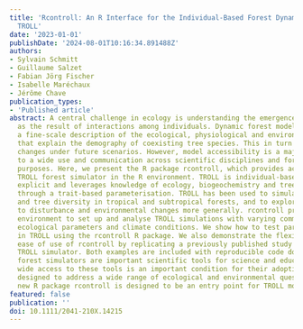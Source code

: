 ```yaml
---
title: 'Rcontroll: An R Interface for the Individual-Based Forest Dynamics Simulator
  TROLL'
date: '2023-01-01'
publishDate: '2024-08-01T10:16:34.891488Z'
authors:
- Sylvain Schmitt
- Guillaume Salzet
- Fabian Jörg Fischer
- Isabelle Maréchaux
- Jérôme Chave
publication_types:
- 'Published article'
abstract: A central challenge in ecology is understanding the emergence of patterns
  as the result of interactions among individuals. Dynamic forest models can provide
  a fine-scale description of the ecological, physiological and environmental processes
  that explain the demography of coexisting tree species. This in turn helps predict
  changes under future scenarios. However, model accessibility is a major obstacle
  to a wide use and communication across scientific disciplines and for educational
  purposes. Here, we present the R package rcontroll, which provides access to the
  TROLL forest simulator in the R environment. TROLL is individual-based and spatially
  explicit and leverages knowledge of ecology, biogeochemistry and tree ecophysiology
  through a trait-based parameterisation. TROLL has been used to simulate carbon fluxes
  and tree diversity in tropical and subtropical forests, and to explore forest resilience
  to disturbance and environmental changes more generally. rcontroll provides a user-friendly
  environment to set up and analyse TROLL simulations with varying community compositions,
  ecological parameters and climate conditions. We show how to test parameters sensitivity
  in TROLL using the rcontroll R package. We also demonstrate the flexibility and
  ease of use of rcontroll by replicating a previously published study based on the
  TROLL simulator. Both examples are included with reproducible code documents. Complex
  forest simulators are important scientific tools for science and education, and
  wide access to these tools is an important condition for their adoption. TROLL is
  designed to address a wide range of ecological and environmental questions and the
  new R package rcontroll is designed to be an entry point for TROLL model users.
featured: false
publication: ''
doi: 10.1111/2041-210X.14215
---
```


